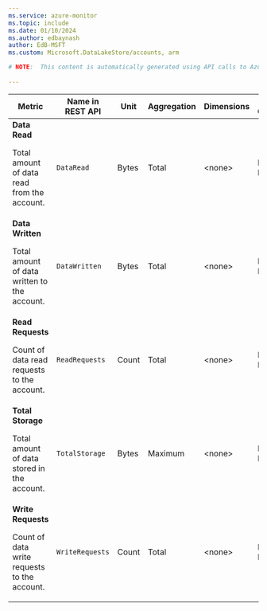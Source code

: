 ```yaml
---
ms.service: azure-monitor
ms.topic: include
ms.date: 01/10/2024
ms.author: edbaynash
author: EdB-MSFT
ms.custom: Microsoft.DataLakeStore/accounts, arm

# NOTE:  This content is automatically generated using API calls to Azure. Any edits made on these files will be overwritten in the next run of the script. 
 
---
```


  
  
|Metric|Name in REST API|Unit|Aggregation|Dimensions|Time Grains|DS Export|
|---|---|---|---|---|---|---|
|**Data Read**<p><p>Total amount of data read from the account. |`DataRead` |Bytes |Total |\<none\>|PT1M, PT1H |Yes|
|**Data Written**<p><p>Total amount of data written to the account. |`DataWritten` |Bytes |Total |\<none\>|PT1M, PT1H |Yes|
|**Read Requests**<p><p>Count of data read requests to the account. |`ReadRequests` |Count |Total |\<none\>|PT1M, PT1H |Yes|
|**Total Storage**<p><p>Total amount of data stored in the account. |`TotalStorage` |Bytes |Maximum |\<none\>|PT1M, PT1H |Yes|
|**Write Requests**<p><p>Count of data write requests to the account. |`WriteRequests` |Count |Total |\<none\>|PT1M, PT1H |Yes|